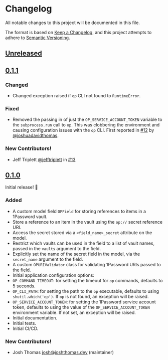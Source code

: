 # Changelog

All notable changes to this project will be documented in this file.

The format is based on [Keep a Changelog](https://keepachangelog.com/en/1.0.0/),
and this project attempts to adhere to [Semantic Versioning](https://semver.org/spec/v2.0.0.html).

<!--
## [${version}]
### Added - for new features
### Changed - for changes in existing functionality
### Deprecated - for soon-to-be removed features
### Removed - for now removed features
### Fixed - for any bug fixes
### Security - in case of vulnerabilities
[${version}]: https://github.com/westerveltco/django-opfield/releases/tag/v${version}
-->

## [Unreleased]

## [0.1.1]

### Changed

-   Changed exception raised if `op` CLI not found to `RuntimeError`.

### Fixed

-   Removed the passing in of just the `OP_SERVICE_ACCOUNT_TOKEN` variable to the `subprocess.run` call to `op`. This was clobbering the environment and causing configuration issues with the `op` CLI. First reported in [#12](https://github.com/westerveltco/django-opfield/issues/12) by [@joshuadavidthomas](https://github.com/joshuadavidthomas).

### New Contributors!

-   Jeff Triplett [@jefftriplett](https://github.com/jefftriplett) in [#13](https://github.com/westerveltco/django-opfield/pull/13)

## [0.1.0]

Initial release! 🎉

### Added

-   A custom model field `OPField` for storing references to items in a 1Password vault.
  -   Store a reference to an item in the vault using the `op://` secret reference URI.
  -   Access the secret stored via a `<field_name>_secret` attribute on the model.
  -   Restrict which vaults can be used in the field to a list of vault names, passed in the `vaults` argument to the field.
  -   Explicitly set the name of the secret field in the model, via the `secret_name` argument to the field.
-   A custom `OPURIValidator` class for validating 1Password URIs passed to the field.
-   Initial application configuration options:
  -   `OP_COMMAND_TIMEOUT`: for setting the timeout for `op` commands, defaults to 5 seconds.
  -   `OP_CLI_PATH`: for setting the path to the `op` executable, defaults to using `shutil.which('op')`. If `op` is not found, an exception will be raised.
  -   `OP_SERVICE_ACCOUNT_TOKEN`: for setting the 1Password service account token, defaults to using the value of the `OP_SERVICE_ACCOUNT_TOKEN` environment variable. If not set, an exception will be raised.
-   Initial documentation.
-   Initial tests.
-   Initial CI/CD.

### New Contributors!

-   Josh Thomas <josh@joshthomas.dev> (maintainer)

[unreleased]: https://github.com/westerveltco/django-opfield/compare/v0.1.1...HEAD
[0.1.0]: https://github.com/westerveltco/django-opfield/releases/tag/v0.1.0
[0.1.1]: https://github.com/westerveltco/django-opfield/releases/tag/v0.1.1
